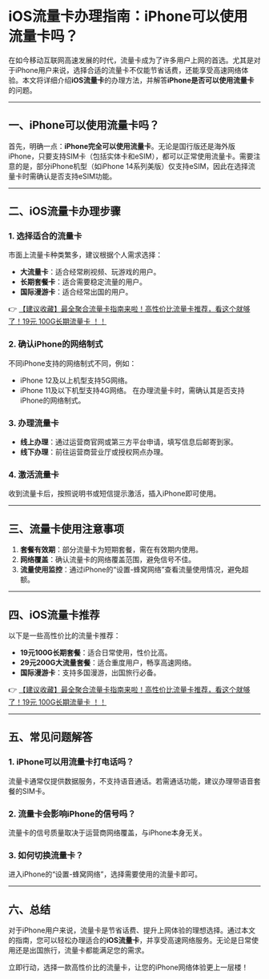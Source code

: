 # iOS流量卡办理指南：iPhone可以使用流量卡吗？

在如今移动互联网高速发展的时代，流量卡成为了许多用户上网的首选。尤其是对于iPhone用户来说，选择合适的流量卡不仅能节省话费，还能享受高速网络体验。本文将详细介绍**iOS流量卡**的办理方法，并解答**iPhone是否可以使用流量卡**的问题。

---

## 一、iPhone可以使用流量卡吗？

首先，明确一点：**iPhone完全可以使用流量卡**。无论是国行版还是海外版iPhone，只要支持SIM卡（包括实体卡和eSIM），都可以正常使用流量卡。需要注意的是，部分iPhone机型（如iPhone 14系列美版）仅支持eSIM，因此在选择流量卡时需确认是否支持eSIM功能。

---

## 二、iOS流量卡办理步骤

### 1. 选择适合的流量卡
市面上流量卡种类繁多，建议根据个人需求选择：
- **大流量卡**：适合经常刷视频、玩游戏的用户。
- **长期套餐卡**：适合需要稳定流量的用户。
- **国际漫游卡**：适合经常出国的用户。

👉 [【建议收藏】最全聚合流量卡指南来啦！高性价比流量卡推荐，看这个就够了！19元 100G长期流量卡 ！！](https://bit.ly/Liuliangka)

### 2. 确认iPhone的网络制式
不同iPhone支持的网络制式不同，例如：
- iPhone 12及以上机型支持5G网络。
- iPhone 11及以下机型支持4G网络。
在办理流量卡时，需确认其是否支持iPhone的网络制式。

### 3. 办理流量卡
- **线上办理**：通过运营商官网或第三方平台申请，填写信息后邮寄到家。
- **线下办理**：前往运营商营业厅或授权网点办理。

### 4. 激活流量卡
收到流量卡后，按照说明书或短信提示激活，插入iPhone即可使用。

---

## 三、流量卡使用注意事项

1. **套餐有效期**：部分流量卡为短期套餐，需在有效期内使用。
2. **网络覆盖**：确认流量卡的网络覆盖范围，避免信号不佳。
3. **流量使用监控**：通过iPhone的“设置-蜂窝网络”查看流量使用情况，避免超额。

---

## 四、iOS流量卡推荐

以下是一些高性价比的流量卡推荐：
- **19元100G长期套餐**：适合日常使用，性价比高。
- **29元200G大流量套餐**：适合重度用户，畅享高速网络。
- **国际漫游卡**：支持多国漫游，出国旅行必备。

👉 [【建议收藏】最全聚合流量卡指南来啦！高性价比流量卡推荐，看这个就够了！19元 100G长期流量卡 ！！](https://bit.ly/Liuliangka)

---

## 五、常见问题解答

### 1. iPhone可以用流量卡打电话吗？
流量卡通常仅提供数据服务，不支持语音通话。若需通话功能，建议办理带语音套餐的SIM卡。

### 2. 流量卡会影响iPhone的信号吗？
流量卡的信号质量取决于运营商网络覆盖，与iPhone本身无关。

### 3. 如何切换流量卡？
进入iPhone的“设置-蜂窝网络”，选择需要使用的流量卡即可。

---

## 六、总结

对于iPhone用户来说，流量卡是节省话费、提升上网体验的理想选择。通过本文的指南，您可以轻松办理适合的**iOS流量卡**，并享受高速网络服务。无论是日常使用还是出国旅行，流量卡都能满足您的需求。

立即行动，选择一款高性价比的流量卡，让您的iPhone网络体验更上一层楼！